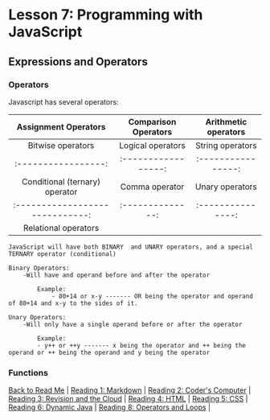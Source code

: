 # Lesson 7: Programming with JavaScript

## Expressions and Operators

### Operators

 Javascript has several operators:

 | Assignment Operators | Comparison Operators | Arithmetic operators |
 | :--------------------: | :--------------------: | :--------------------: |
 | Bitwise operators | Logical operators | String operators |
 | :-----------------: | :-----------------: | :----------------: |
 | Conditional (ternary) operator | Comma operator | Unary operators |
 | :-----------------------------: | :--------------: | :---------------: |
 | Relational operators |

    JavaScript will have both BINARY  and UNARY operators, and a special TERNARY operator (conditional)

    Binary Operators:
        -Will have and operand before and after the operator

            Example:
                - 80+14 or x-y ------- OR being the operator and operand of 80+14 and x-y to the sides of it.

    Unary Operators:
        -Will only have a single operand before or after the operator

            Example:
            - y++ or ++y ------- x being the operator and ++ being the operand or ++ being the operand and y being the operator

### Functions

[Back to Read Me](README.md) |
[Reading 1: Markdown](markdown.md) |
[Reading 2: Coder's Computer](coderscomputer.md) |
[Reading 3: Revision and the Cloud](revisionandthecloud.md) |
[Reading 4: HTML](html.md) |
[Reading 5: CSS](css.md) |
[Reading 6: Dynamic Java](dynamicjavascript.md) |
[Reading 8: Operators and Loops](operatorsandloops.md) |
